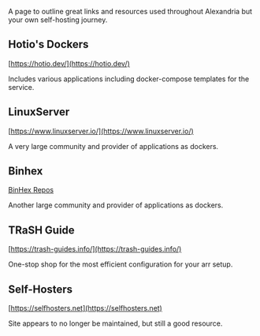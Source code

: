 A page to outline great links and resources used throughout Alexandria but your own self-hosting journey.

## Hotio's Dockers

[https://hotio.dev/](https://hotio.dev/)

Includes various applications including docker-compose templates for the service.

## LinuxServer

[https://www.linuxserver.io/](https://www.linuxserver.io/)

A very large community and provider of applications as dockers.

## Binhex

[BinHex Repos](https://github.com/binhex?tab=repositories)

Another large community and provider of applications as dockers.

## TRaSH Guide

[https://trash-guides.info/](https://trash-guides.info/)

One-stop shop for the most efficient configuration for your arr setup.

## Self-Hosters

[https://selfhosters.net](https://selfhosters.net)

Site appears to no longer be maintained, but still a good resource.

